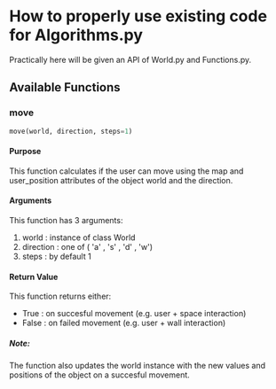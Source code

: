 # Ηow to properly use existing code for Algorithms.py

Practically here will be given an API of World.py and Functions.py.


## Available Functions

### move

```python
move(world, direction, steps=1)
```

#### Purpose

This function calculates if the user can move using the map and user_position attributes of the object world and the direction.

#### Arguments

This function has 3 arguments: 
1. world : instance of class World
2. direction : one of ( 'a' , 's' , 'd' , 'w')
3. steps : by default 1 

#### Return Value

This function returns either: 
- True : on succesful movement (e.g. user + space interaction)
- False : on failed movement (e.g. user + wall interaction)

##### Note:

The function also updates the world instance with the new values and positions of the object on a succesful movement.



